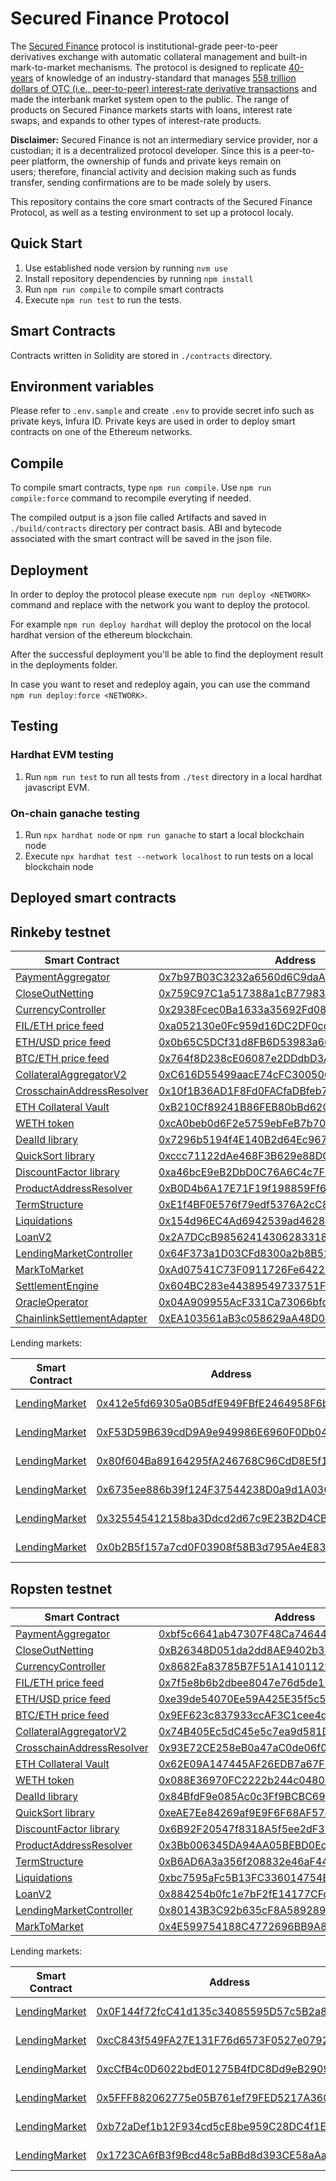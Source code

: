 # Secured Finance Protocol

The [Secured Finance](https://secured-finance.com/) protocol is institutional-grade peer-to-peer derivatives exchange with automatic collateral management and built-in mark-to-market mechanisms. The protocol is designed to replicate [40-years](<https://en.wikipedia.org/wiki/Swap_(finance)#History>) of knowledge of an industry-standard that manages [558 trillion dollars of OTC (i.e., peer-to-peer) interest-rate derivative transactions](https://stats.bis.org/statx/srs/table/d5.1) and made the interbank market system open to the public. The range of products on Secured Finance markets starts with loans, interest rate swaps, and expands to other types of interest-rate products.

**Disclaimer:** Secured Finance is not an intermediary service provider, nor a custodian; it is a decentralized protocol developer. Since this is a peer-to-peer platform, the ownership of funds and private keys remain on users; therefore, financial activity and decision making such as funds transfer, sending confirmations are to be made solely by users.

This repository contains the core smart contracts of the Secured Finance Protocol, as well as a testing environment to set up a protocol localy.

## Quick Start

1. Use established node version by running `nvm use`
2. Install repository dependencies by running `npm install`
3. Run `npm run compile` to compile smart contracts
4. Execute `npm run test` to run the tests.

## Smart Contracts

Contracts written in Solidity are stored in `./contracts` directory.

## Environment variables

Please refer to `.env.sample` and create `.env` to provide secret info such as private keys, Infura ID.
Private keys are used in order to deploy smart contracts on one of the Ethereum networks.

## Compile

To compile smart contracts, type `npm run compile`. Use `npm run compile:force` command to recompile everyting if needed.

The compiled output is a json file called Artifacts and saved in `./build/contracts` directory per contract basis.
ABI and bytecode associated with the smart contract will be saved in the json file.

## Deployment

In order to deploy the protocol please execute `npm run deploy <NETWORK>` command and replace with the network you want to deploy the protocol.

For example `npm run deploy hardhat` will deploy the protocol on the local hardhat version of the ethereum blockchain.

After the successful deployment you'll be able to find the deployment result in the deployments folder.

In case you want to reset and redeploy again, you can use the command `npm run deploy:force <NETWORK>`.

## Testing

### Hardhat EVM testing

1. Run `npm run test` to run all tests from `./test` directory in a local hardhat javascript EVM.

### On-chain ganache testing

1. Run `npx hardhat node` or `npm run ganache` to start a local blockchain node
2. Execute `npx hardhat test --network localhost` to run tests on a local blockchain node

## Deployed smart contracts

## Rinkeby testnet

| Smart Contract                                                          | Address                                                                                                                       |
| ----------------------------------------------------------------------- | ----------------------------------------------------------------------------------------------------------------------------- |
| [PaymentAggregator](/contracts/PaymentAggregator.sol)                   | [0x7b97B03C3232a6560d6C9daAaE49f33037D9131C](https://rinkeby.etherscan.io/address/0x7b97B03C3232a6560d6C9daAaE49f33037D9131C) |
| [CloseOutNetting](/contracts/CloseOutNetting.sol)                       | [0x759C97C1a517388a1cB779833C7a035E37684995](https://rinkeby.etherscan.io/address/0x759C97C1a517388a1cB779833C7a035E37684995) |
| [CurrencyController](/contracts/CurrencyController.sol)                 | [0x2938Fcec0Ba1633a35692Fd0863a2dCe6D8F6b33](https://rinkeby.etherscan.io/address/0x2938Fcec0Ba1633a35692Fd0863a2dCe6D8F6b33) |
| [FIL/ETH price feed](/contracts/mocks/MockV3Aggregator.sol)             | [0xa052130e0Fc959d16DC2DF0ccF4cCa84B7606Ae6](https://rinkeby.etherscan.io/address/0xa052130e0Fc959d16DC2DF0ccF4cCa84B7606Ae6) |
| [ETH/USD price feed](/contracts/mocks/MockV3Aggregator.sol)             | [0x0b65C5DCf31d8FB6D53983a664182d3ad06aeB21](https://rinkeby.etherscan.io/address/0x0b65C5DCf31d8FB6D53983a664182d3ad06aeB21) |
| [BTC/ETH price feed](/contracts/mocks/MockV3Aggregator.sol)             | [0x764f8D238cE06087e2DDdbD3A8A3fd0CbEF4FF9B](https://rinkeby.etherscan.io/address/0x764f8D238cE06087e2DDdbD3A8A3fd0CbEF4FF9B) |
| [CollateralAggregatorV2](/contracts/CollateralAggregatorV2.sol)         | [0xC616D55499aacE74cFC3005061b07d239bB22125](https://rinkeby.etherscan.io/address/0xC616D55499aacE74cFC3005061b07d239bB22125) |
| [CrosschainAddressResolver](/contracts/CrosschainAddressResolver.sol)   | [0x10f1B36AD1F8Fd0FACfaDBfeb78535F082868060](https://rinkeby.etherscan.io/address/0x10f1B36AD1F8Fd0FACfaDBfeb78535F082868060) |
| [ETH Collateral Vault](/contracts/CollateralVault.sol)                  | [0xB210Cf89241B86FEB80bBd6209972BD3cb325914](https://rinkeby.etherscan.io/address/0xB210Cf89241B86FEB80bBd6209972BD3cb325914) |
| [WETH token](/contracts/mocks/WETH9Mock.sol)                            | [0xcA0beb0d6F2e5759ebFeB7b70818C2891cdC4e48](https://rinkeby.etherscan.io/address/0xcA0beb0d6F2e5759ebFeB7b70818C2891cdC4e48) |
| [DealId library](/contracts/libraries/DealId.sol)                       | [0x7296b5194f4E140B2d64Ec967285e007d9880365](https://rinkeby.etherscan.io/address/0x7296b5194f4E140B2d64Ec967285e007d9880365) |
| [QuickSort library](/contracts/libraries/QuickSort.sol)                 | [0xccc71122dAe468F3B629e88DC349974281dbD914](https://rinkeby.etherscan.io/address/0xccc71122dAe468F3B629e88DC349974281dbD914) |
| [DiscountFactor library](/contracts/libraries/DiscountFactor.sol)       | [0xa46bcE9eB2DbD0C76A6C4c7F581BdfC57A59c96F](https://rinkeby.etherscan.io/address/0xa46bcE9eB2DbD0C76A6C4c7F581BdfC57A59c96F) |
| [ProductAddressResolver](/contracts/ProductAddressResolver.sol)         | [0xB0D4b6A17E71F19f198859Ff6f04a9883bad2E01](https://rinkeby.etherscan.io/address/0xB0D4b6A17E71F19f198859Ff6f04a9883bad2E01) |
| [TermStructure](/contracts/TermStructure.sol)                           | [0xE1f4BF0E576f79edf5376A2cC82396E92157AbDC](https://rinkeby.etherscan.io/address/0xE1f4BF0E576f79edf5376A2cC82396E92157AbDC) |
| [Liquidations](/contracts/Liquidations.sol)                             | [0x154d96EC4Ad6942539ad46288d8dd3c024C6Bbe9](https://rinkeby.etherscan.io/address/0x154d96EC4Ad6942539ad46288d8dd3c024C6Bbe9) |
| [LoanV2](/contracts/LoanV2.sol)                                         | [0x2A7DCcB9856241430628331869A7d37DB37305B9](https://rinkeby.etherscan.io/address/0x2A7DCcB9856241430628331869A7d37DB37305B9) |
| [LendingMarketController](/contracts/LendingMarketController.sol)       | [0x64F373a1D03CFd8300a2b8B525C4350A0158e34b](https://rinkeby.etherscan.io/address/0x64F373a1D03CFd8300a2b8B525C4350A0158e34b) |
| [MarkToMarket](/contracts/MarkToMarket.sol)                             | [0xAd07541C73F0911726Fe64227D12f799e667Bb15](https://rinkeby.etherscan.io/address/0xAd07541C73F0911726Fe64227D12f799e667Bb15) |
| [SettlementEngine](/contracts/SettlementEngine.sol)                     | [0x604BC283e44389549733751Fb9bcfBbcbD89E47a](https://rinkeby.etherscan.io/address/0x604BC283e44389549733751Fb9bcfBbcbD89E47a) |
| [OracleOperator](/contracts/Operator.sol)                               | [0x04A909955AcF331Ca73066bfc3c0F490cd2908e3](https://rinkeby.etherscan.io/address/0x04A909955AcF331Ca73066bfc3c0F490cd2908e3) |
| [ChainlinkSettlementAdapter](/contracts/ChainlinkSettlementAdapter.sol) | [0xEA103561aB3c058629aA48D0e5922089529Ca86A](https://rinkeby.etherscan.io/address/0xEA103561aB3c058629aA48D0e5922089529Ca86A) |

Lending markets:

| Smart Contract                                | Address                                                                                                                       | Term    | Currency |
| --------------------------------------------- | ----------------------------------------------------------------------------------------------------------------------------- | ------- | -------- |
| [LendingMarket](/contracts/LendingMarket.sol) | [0x412e5fd69305a0B5dfE949FBfE2464958F6bCfe3](https://rinkeby.etherscan.io/address/0x412e5fd69305a0B5dfE949FBfE2464958F6bCfe3) | 3 month | FIL      |
| [LendingMarket](/contracts/LendingMarket.sol) | [0xF53D59B639cdD9A9e949986E6960F0Db04A94EbE](https://rinkeby.etherscan.io/address/0xF53D59B639cdD9A9e949986E6960F0Db04A94EbE) | 6 month | FIL      |
| [LendingMarket](/contracts/LendingMarket.sol) | [0x80f604Ba89164295fA246768C96CdD8E5f17577E](https://rinkeby.etherscan.io/address/0x80f604Ba89164295fA246768C96CdD8E5f17577E) | 1 year  | FIL      |
| [LendingMarket](/contracts/LendingMarket.sol) | [0x6735ee886b39f124F37544238D0a9d1A036F26a2](https://rinkeby.etherscan.io/address/0x6735ee886b39f124F37544238D0a9d1A036F26a2) | 2 years | FIL      |
| [LendingMarket](/contracts/LendingMarket.sol) | [0x325545412158ba3Ddcd2d67c9E23B2D4CB600521](https://rinkeby.etherscan.io/address/0x325545412158ba3Ddcd2d67c9E23B2D4CB600521) | 3 years | FIL      |
| [LendingMarket](/contracts/LendingMarket.sol) | [0x0b2B5f157a7cd0F03908f58B3d795Ae4E83003CC](https://rinkeby.etherscan.io/address/0x0b2B5f157a7cd0F03908f58B3d795Ae4E83003CC) | 5 years | FIL      |

## Ropsten testnet

| Smart Contract                                                        | Address                                                                                                                       |
| --------------------------------------------------------------------- | ----------------------------------------------------------------------------------------------------------------------------- |
| [PaymentAggregator](/contracts/PaymentAggregator.sol)                 | [0xbf5c6641ab47307F48Ca74644011B8a76e37241b](https://ropsten.etherscan.io/address/0xbf5c6641ab47307F48Ca74644011B8a76e37241b) |
| [CloseOutNetting](/contracts/CloseOutNetting.sol)                     | [0xB26348D051da2dd8AE9402b3E3060A48F632114e](https://ropsten.etherscan.io/address/0xB26348D051da2dd8AE9402b3E3060A48F632114e) |
| [CurrencyController](/contracts/CurrencyController.sol)               | [0x8682Fa83785B7F51A14101122CCb1DCb4A247B80](https://ropsten.etherscan.io/address/0x8682Fa83785B7F51A14101122CCb1DCb4A247B80) |
| [FIL/ETH price feed](/contracts/mocks/MockV3Aggregator.sol)           | [0x7f5e8b6b2dbee8047e76d5de179e2e2538aba6b5](https://ropsten.etherscan.io/address/0x7f5e8b6b2dbee8047e76d5de179e2e2538aba6b5) |
| [ETH/USD price feed](/contracts/mocks/MockV3Aggregator.sol)           | [0xe39de54070Ee59A425E35f5c5039170D2B9E4694](https://ropsten.etherscan.io/address/0xe39de54070Ee59A425E35f5c5039170D2B9E4694) |
| [BTC/ETH price feed](/contracts/mocks/MockV3Aggregator.sol)           | [0x9EF623c837933ccAF3C1cee4dDd2F0e10025a938](https://ropsten.etherscan.io/address/0x9EF623c837933ccAF3C1cee4dDd2F0e10025a938) |
| [CollateralAggregatorV2](/contracts/CollateralAggregatorV2.sol)       | [0x74B405Ec5dC45e5c7ea9d581D4A3907e60B724d4](https://ropsten.etherscan.io/address/0x74B405Ec5dC45e5c7ea9d581D4A3907e60B724d4) |
| [CrosschainAddressResolver](/contracts/CrosschainAddressResolver.sol) | [0x93E72CE258eB0a47aC0de06f012162afa5D84f15](https://ropsten.etherscan.io/address/0x93E72CE258eB0a47aC0de06f012162afa5D84f15) |
| [ETH Collateral Vault](/contracts/CollateralVault.sol)                | [0x62E09A147445AF26EDB7a67F51AE11E09eD37407](https://ropsten.etherscan.io/address/0x62E09A147445AF26EDB7a67F51AE11E09eD37407) |
| [WETH token](/contracts/mocks/WETH9Mock.sol)                          | [0x088E36970FC2222b244c0480671171e7E7C3a9eA](https://ropsten.etherscan.io/address/0x088E36970FC2222b244c0480671171e7E7C3a9eA) |
| [DealId library](/contracts/libraries/DealId.sol)                     | [0x84BfdF9e085Ac0c3Ff9BCBC699Ce6AFAD49a3597](https://ropsten.etherscan.io/address/0x84BfdF9e085Ac0c3Ff9BCBC699Ce6AFAD49a3597) |
| [QuickSort library](/contracts/libraries/QuickSort.sol)               | [0xeAE7Ee84269af9E9F6F68AF57eAd4f8EB495dB8d](https://ropsten.etherscan.io/address/0xeAE7Ee84269af9E9F6F68AF57eAd4f8EB495dB8d) |
| [DiscountFactor library](/contracts/libraries/DiscountFactor.sol)     | [0x6B92F20547f8318A5f5ee2dF3947e3912f760c1B](https://ropsten.etherscan.io/address/0x6B92F20547f8318A5f5ee2dF3947e3912f760c1B) |
| [ProductAddressResolver](/contracts/ProductAddressResolver.sol)       | [0x3Bb006345DA94AA05BEBD0Ec70CBe6f28A017cEe](https://ropsten.etherscan.io/address/0x3Bb006345DA94AA05BEBD0Ec70CBe6f28A017cEe) |
| [TermStructure](/contracts/TermStructure.sol)                         | [0xB6AD6A3a356f208832e46aF4409e59B53287E44E](https://ropsten.etherscan.io/address/0xB6AD6A3a356f208832e46aF4409e59B53287E44E) |
| [Liquidations](/contracts/Liquidations.sol)                           | [0xbc7595aFc5B13FC336014754E3b9567f0D0cc2e5](https://ropsten.etherscan.io/address/0xbc7595aFc5B13FC336014754E3b9567f0D0cc2e5) |
| [LoanV2](/contracts/LoanV2.sol)                                       | [0x884254b0fc1e7bF2fE14177CFd63fd4f50a93528](https://ropsten.etherscan.io/address/0x884254b0fc1e7bF2fE14177CFd63fd4f50a93528) |
| [LendingMarketController](/contracts/LendingMarketController.sol)     | [0x80143B3C92b635cF8A5892899a6634eEE731cff5](https://ropsten.etherscan.io/address/0x80143B3C92b635cF8A5892899a6634eEE731cff5) |
| [MarkToMarket](/contracts/MarkToMarket.sol)                           | [0x4E599754188C4772696BB9A85F435Df02275cE29](https://ropsten.etherscan.io/address/0x4E599754188C4772696BB9A85F435Df02275cE29) |

Lending markets:

| Smart Contract                                | Address                                                                                                                       | Term    | Currency |
| --------------------------------------------- | ----------------------------------------------------------------------------------------------------------------------------- | ------- | -------- |
| [LendingMarket](/contracts/LendingMarket.sol) | [0x0F144f72fcC41d135c34085595D57c5B2a839F20](https://ropsten.etherscan.io/address/0x0F144f72fcC41d135c34085595D57c5B2a839F20) | 3 month | FIL      |
| [LendingMarket](/contracts/LendingMarket.sol) | [0xcC843f549FA27E131F76d6573F0527e07923Bd3B](https://ropsten.etherscan.io/address/0xcC843f549FA27E131F76d6573F0527e07923Bd3B) | 6 month | FIL      |
| [LendingMarket](/contracts/LendingMarket.sol) | [0xcCfB4c0D6022bdE01275B4fDC8Dd9eB2909e3d2d](https://ropsten.etherscan.io/address/0xcCfB4c0D6022bdE01275B4fDC8Dd9eB2909e3d2d) | 1 year  | FIL      |
| [LendingMarket](/contracts/LendingMarket.sol) | [0x5FFF882062775e05B761ef79FED5217A3602BD66](https://ropsten.etherscan.io/address/0x5FFF882062775e05B761ef79FED5217A3602BD66) | 2 years | FIL      |
| [LendingMarket](/contracts/LendingMarket.sol) | [0xb72aDef1b12F934cd5cE8be959C28DC4f1E60Dc7](https://ropsten.etherscan.io/address/0xb72aDef1b12F934cd5cE8be959C28DC4f1E60Dc7) | 3 years | FIL      |
| [LendingMarket](/contracts/LendingMarket.sol) | [0x1723CA6fB3f9Bcd48c5aBBd8d393CE58aAa0c8F3](https://ropsten.etherscan.io/address/0x1723CA6fB3f9Bcd48c5aBBd8d393CE58aAa0c8F3) | 5 years | FIL      |
